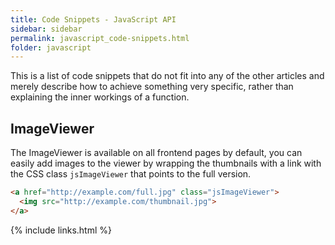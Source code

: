 ```yaml
---
title: Code Snippets - JavaScript API
sidebar: sidebar
permalink: javascript_code-snippets.html
folder: javascript
---
```


This is a list of code snippets that do not fit into any of the other articles
and merely describe how to achieve something very specific, rather than explaining
the inner workings of a function.

## ImageViewer

The ImageViewer is available on all frontend pages by default, you can easily
add images to the viewer by wrapping the thumbnails with a link with the CSS
class `jsImageViewer` that points to the full version.

```html
<a href="http://example.com/full.jpg" class="jsImageViewer">
  <img src="http://example.com/thumbnail.jpg">
</a>
```

{% include links.html %}
